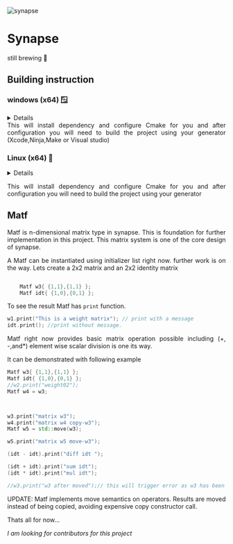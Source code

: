 
![synapse](https://github.com/coderboyisongithub/Synapse/assets/24197201/3868a6d0-b049-4ea1-bfd1-96559cb8c9f0)
# Synapse
still brewing 🍵

<div align="justify">

## Building instruction


### windows (x64) 🪟
<details>

- ``git clone --recursive https://github.com/coderboyisongithub/Synapse.git``
- Open powershell in same cloned directory as working directory. `powershell` or `pwsh` for powershell 7+
- In powershell run `.\bootstrap.ps1`
- Wait for terminal to ask for target generators.


<i>Total build will take time(about three spotify music)</i>

</details>
This will install dependency and configure Cmake for you and after configuration you will need to build the project using your generator (Xcode,Ninja,Make or Visual studio)




### Linux (x64) 💽
<details>

Getting your system ready first.
```bash
sudo apt install cmake zip wget curl ninja build-essential pkg-config autoconf 
libc++-dev libc++abi-dev

```

- ``git clone --recursive https://github.com/coderboyisongithub/Synapse.git``
- Open terminal in same cloned directory as working directory.
- It has bootstrap script for to ensure one click build. 
- First change permission of bootstrap `chmod +x bootstrap-linux.sh`
- `./bootstrap-linux.sh`
- Wait for terminal to ask for target generators.

<i>Total build will take time(about three spotify music)</i>

</details>

This will install dependency and configure Cmake for you and after configuration you will need to build the project using your generator


## Matf

Matf is n-dimensional matrix type in synapse. This is foundation for further implementation in this project. This matrix system is one of the core design of synapse. 

A Matf can be instantiated using initializer list right now. further work is on the way.
Lets create a 2x2 matrix and an 2x2 identity matrix
```C++

	Matf w3{ {1,1},{1,1} };
	Matf idt{ {1,0},{0,1} };

```
To see the result Matf has `print` function.
```C++
w1.print("This is a weight matrix"); // print with a message
idt.print(); //print without message.
```
Matf right now provides basic matrix operation possible including (+, -,and\*) element wise scalar division is one its way.

It can be demonstrated with following example
```C++
Matf w3{ {1,1},{1,1} };
Matf idt{ {1,0},{0,1} };
//w2.print("weight02");
Matf w4 = w3;



w3.print("matrix w3");
w4.print("matrix w4 copy-w3");
Matf w5 = std::move(w3);

w5.print("matrix w5 move-w3");

(idt - idt).print("diff idt ");

(idt + idt).print("sum idt");
(idt * idt).print("mul idt");

//w3.print("w3 after moved");// this will trigger error as w3 has been moved to w5;

```
UPDATE: Matf implements move semantics on operators. Results are moved instead of being copied, avoiding expensive copy constructor call.

Thats all for now...

<i>I am looking for contributors for this project</i>

</div>